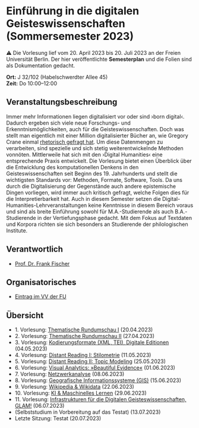 # Einführung in die digitalen Geisteswissenschaften (Sommersemester 2023)

:warning: Die Vorlesung lief vom 20. April 2023 bis 20. Juli 2023 an der Freien Universität Berlin. Der hier veröffentlichte **Semesterplan** und die Folien sind als Dokumentation gedacht.

**Ort:** J 32/102 (Habelschwerdter Allee 45) \
**Zeit:** Do 10:00–12:00

## Veranstaltungsbeschreibung

Immer mehr Informationen liegen digitalisiert vor oder sind ›born digital‹. Dadurch ergeben sich viele neue Forschungs- und Erkenntnismöglichkeiten, auch für die Geisteswissenschaften. Doch was stellt man eigentlich mit einer Million digitalisierter Bücher an, wie Gregory Crane einmal [rhetorisch gefragt hat](https://doi.org/10.1045/march2006-crane). Um diese Datenmengen zu verarbeiten, sind spezielle und sich stetig weiterentwickelnde Methoden vonnöten. Mittlerweile hat sich mit den ›Digital Humanities‹ eine entsprechende Praxis entwickelt. Die Vorlesung bietet einen Überblick über die Entwicklung des komputationellen Denkens in den Geisteswissenschaften seit Beginn des 19. Jahrhunderts und stellt die wichtigsten Standards vor: Methoden, Formate, Software, Tools. Da uns durch die Digitalisierung der Gegenstände auch andere epistemische Dingen vorliegen, wird immer auch kritisch gefragt, welche Folgen dies für die Interpretierbarkeit hat. Auch in diesem Semester setzen die Digital-Humanities-Lehrveranstaltungen keine Kenntnisse in diesem Bereich voraus und sind als breite Einführung sowohl für M.A.-Studierende als auch B.A.-Studierende in der Vertiefungsphase gedacht. Mit dem Fokus auf Textdaten und Korpora richten sie sich besonders an Studierende der philologischen Institute.

## Verantwortlich

- [Prof. Dr. Frank Fischer](https://lehkost.github.io/)

## Organisatorisches

- [Eintrag im VV der FU](https://web.archive.org/web/20240528175447/https://www.fu-berlin.de/vv/de/lv/793088)

## Übersicht

- 1\. Vorlesung: [Thematische Rundumschau I](https://lehkost.github.io/slides/2023-04-20-einf-dh/index.html) (20.04.2023)
- 2\. Vorlesung: [Thematische Rundumschau II](https://lehkost.github.io/slides/2023-04-27-einf-dh/index.html) (27.04.2023)
- 3\. Vorlesung: [Kodierungsformate (XML, TEI), Digitale Editionen](https://bit.ly/dheinf45) (04.05.2023)
- 4\. Vorlesung: [Distant Reading I: Stilometrie](https://bit.ly/dhe115) (11.05.2023)
- 5\. Vorlesung: [Distant Reading II: Topic Modeling](https://bit.ly/dhei255) (25.05.2023)
- 6\. Vorlesung: [Visual Analytics: »Beautiful Evidence«](https://bit.ly/dhei16) (01.06.2023)
- 7\. Vorlesung: [Netzwerkanalyse](https://bit.ly/dhei86) (08.06.2023)
- 8\. Vorlesung: [Geografische Informationssysteme (GIS)](https://bit.ly/dhe156) (15.06.2023)
- 9\. Vorlesung: [Wikipedia & Wikidata](https://bit.ly/dhe226) (22.06.2023)
- 10\. Vorlesung: [KI & Maschinelles Lernen](https://bit.ly/dhe296) (29.06.2023)
- 11\. Vorlesung: [Infrastrukturen für die Digitalen Geisteswissenschaften, GLAM!](https://bit.ly/dhe67) (06.07.2023)
- (Selbststudium in Vorbereitung auf das Testat) (13.07.2023)
- Letzte Sitzung: Testat (20.07.2023)
